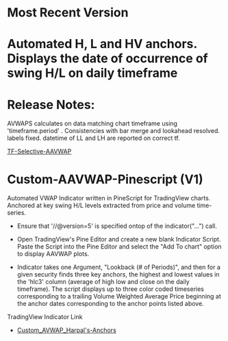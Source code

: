 # Most Recent Version
# Automated H, L and HV anchors. Displays the date of occurrence of swing H/L on daily timeframe
# Release Notes:
AVWAPS calculates on data matching chart timeframe using 'timeframe.period' . Consistencies with bar merge and lookahead resolved. labels fixed. datetime of LL and LH are reported on correct tf.

[TF-Selective-AAVWAP](https://www.tradingview.com/script/iDFvwKve-TF-Selective-AAVWAP/)





# Custom-AAVWAP-Pinescript (V1)
Automated VWAP Indicator written in PineScript for TradingView charts. Anchored at key swing H/L levels extracted from price and volume time-series.

- Ensure that '//@version=5' is specified ontop of the indicator("...") call.

- Open TradingView's Pine Editor and create a new blank Indicator Script. Paste the Script into the Pine Editor and select the "Add To chart" option to display AAVWAP plots.

- Indicator takes one Argument, "Lookback (# of Periods)", and then for a given security finds three key anchors, the highest and lowest values in the 'hlc3' column (average of high low and close on the daily timeframe). The script displays up to three color coded timeseries corresponding to a trailing Volume Weighted Average Price beginning at the anchor dates corresponding to the anchor points listed above.

TradingView Indicator Link
- [Custom_AVWAP_Harpal's-Anchors](https://www.tradingview.com/script/WQlZvYUJ-Custom-AVWAP-Harpal-s-Anchors/)
